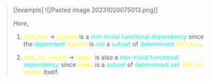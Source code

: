 >[!example] 
> ![[Pasted image 20231020075013.png]]
> 
>*Here*,
>
>1. <span style="color:#fffd01">{roll_no}</span> → <span style="color:#fffd01">{name}</span> is a <span style="color:#00ffcc">non-trivial functional dependency</span> since the <span style="color:#00ffcc">dependent <span style="color:#fffd01">{name}</span></span> is <span style="color:#00ffcc">not</span> a <span style="color:#00ffcc">subset</span> of <span style="color:#00ffcc">determinant </span> <span style="color:#fffd01">{roll_no}</span>.
>	
>2. <span style="color:#fffd01">{roll_no, name}</span> → <span style="color:#fffd01">{age}</span>  is also a <span style="color:#00ffcc">non-trivial functional dependency</span> since <span style="color:#fffd01">{age}</span> is a <span style="color:#00ffcc">subset</span> of <span style="color:#00ffcc">determinant set</span> <span style="color:#fffd01">{roll_no, name}</span> itself.

